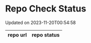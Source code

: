 # Repo Check Status

Updated on 2023-11-20T00:54:58

| repo url | repo status |
| -------- | -------- | 
